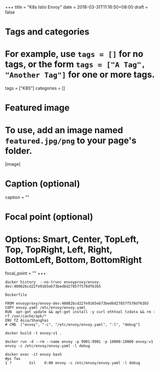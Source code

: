 +++
title = "K8s Istio Envoy"
date = 2018-03-31T11:16:50+08:00
draft = false

# Tags and categories
# For example, use `tags = []` for no tags, or the form `tags = ["A Tag", "Another Tag"]` for one or more tags.
tags = ["K8S"]
categories = []

# Featured image
# To use, add an image named `featured.jpg/png` to your page's folder. 
[image]
  # Caption (optional)
  caption = ""

  # Focal point (optional)
  # Options: Smart, Center, TopLeft, Top, TopRight, Left, Right, BottomLeft, Bottom, BottomRight
  focal_point = ""
+++


```
docker history  --no-trunc envoyproxy/envoy-dev:48082bcd22fe9165eb73bed6d27857f578df63b5
```

`Dockerfile`

```
FROM envoyproxy/envoy-dev:48082bcd22fe9165eb73bed6d27857f578df63b5
COPY envoy.yaml /etc/envoy/envoy.yaml
RUN  apt-get update && apt-get install -y curl ethtool tzdata && rm -rf /var/cache/apk/*
ENV TZ Asia/Shanghai
# CMD  ["envoy", "-c", "/etc/envoy/envoy.yaml", "-l", "debug"]
```


```
docker build -t envoy:v1 .
```


```
docker run -d --rm --name envoy -p 9901:9901 -p 10000:10000 envoy:v1 envoy -c /etc/envoy/envoy.yaml -l debug

docker exec -it envoy bash
#ps fax
1 ?        Ssl    0:00 envoy -c /etc/envoy/envoy.yaml -l debug
```

